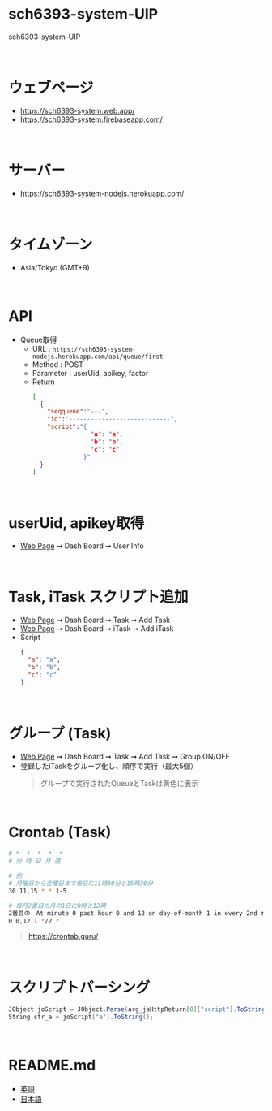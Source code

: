 # sch6393-system-UIP
sch6393-system-UIP

<br>

# ウェブページ
* https://sch6393-system.web.app/
* https://sch6393-system.firebaseapp.com/

<br>

# サーバー
* https://sch6393-system-nodejs.herokuapp.com/

<br>

# タイムゾーン
* Asia/Tokyo (GMT+9)

<br>

# API
* Queue取得
  * URL : `https://sch6393-system-nodejs.herokuapp.com/api/queue/first`
  * Method : POST
  * Parameter : userUid, apikey, factor
  * Return
    ```JSON
    [
      {
        "seqqueue":"---",
        "id":"----------------------------",
        "script":"{
                    "a": "a",
                    "b": "b",
                    "c": "c"
                  }"
      }
    ]
    ```

<br>

# userUid, apikey取得
* [Web Page](#Web-Page) ➞ Dash Board ➞ User Info

<br>

# Task, iTask スクリプト追加
* [Web Page](#Web-Page) ➞ Dash Board ➞ Task ➞ Add Task
* [Web Page](#Web-Page) ➞ Dash Board ➞ iTask ➞ Add iTask
* Script
  ```JSON
  {
    "a": "a",
    "b": "b",
    "c": "c"
  }
  ```

<br>

# グループ (Task)
* [Web Page](#Web-Page) ➞ Dash Board ➞ Task ➞ Add Task ➞ Group ON/OFF
* 登録したiTaskをグループ化し、順序で実行（最大5個）
  >グループで実行されたQueueとTaskは黄色に表示

<br>

# Crontab (Task)
```sh
# *  *  *  *  *
# 分 時 日 月 週

# 例
# 月曜日から金曜日まで毎日に11時30分と15時30分
30 11,15 * * 1-5

# 毎月2番目の月の1日に0時と12時
2番目の　At minute 0 past hour 0 and 12 on day-of-month 1 in every 2nd month
0 0,12 1 */2 *
```
>https://crontab.guru/

<br>

# スクリプトパーシング
```C#
JObject joScript = JObject.Parse(arg_jaHttpReturn[0]["script"].ToString());
String str_a = joScript["a"].ToString();
```

<br>

# README.md
* [英語](README.md)
* [日本語](README_JP.md)
